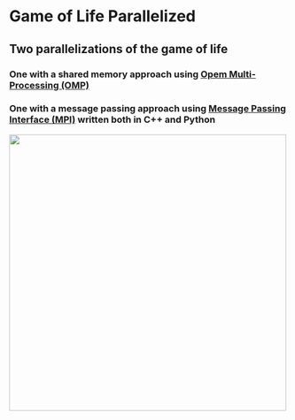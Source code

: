 # Game of Life Parallelized 

## Two parallelizations of the game of life 

### One with a shared memory approach using [Opem Multi-Processing (OMP)](https://www.openmp.org/)
### One with a message passing approach using [Message Passing Interface (MPI)](https://www.mcs.anl.gov/research/projects/mpi/) written both in C++ and Python 

<img src="https://media.giphy.com/media/Y3Y7AHKxr8ccP2Difm/giphy.gif" width="500" height="500" />
